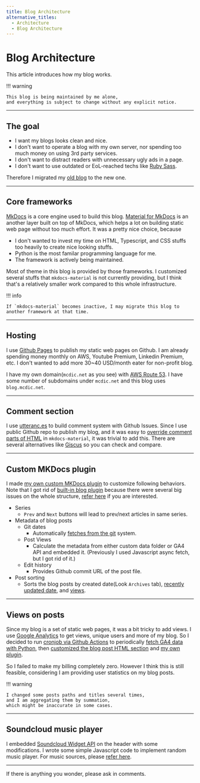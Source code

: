 ```yaml
---
title: Blog Architecture
alternative_titles:
  - Architecture
  - Blog Architecture
---
```


# Blog Architecture

This article introduces how my blog works.

!!! warning

    This blog is being maintained by me alone,
    and everything is subject to change without any explicit notice.

---

## The goal

- I want my blogs looks clean and nice.
- I don't want to operate a blog with my own server, nor spending too much money on using 3rd party services.
- I don't want to distract readers with unnecessary ugly ads in a page.
- I don't want to use outdated or EoL-reached techs like [Ruby Sass](https://sass-lang.com/ruby-sass/).

Therefore I migrated my [old blog](https://github.com/McDic/BlogV1) to the new one.

---

## Core frameworks

[MkDocs](https://www.mkdocs.org/) is a core engine used to build this blog.
[Material for MkDocs](https://squidfunk.github.io/mkdocs-material/) is an another layer built on top of MkDocs, which helps a lot on building static web page without too much effort.
It was a pretty nice choice, because

- I don't wanted to invest my time on HTML, Typescript, and CSS stuffs too heavily to create nice looking stuffs.
- Python is the most familar programming language for me.
- The framework is actively being maintained.

Most of theme in this blog is provided by those frameworks.
I customized several stuffs that `mkdocs-material` is not currently providing,
but I think that's a relatively smaller work compared to this whole infrastructure.

!!! info

    If `mkdocs-material` becomes inactive, I may migrate this blog to another framework at that time.

---

## Hosting

I use [Github Pages](https://pages.github.com/) to publish my static web pages on Github.
I am already spending money monthly on AWS, Youtube Premium, Linkedin Premium, etc.
I don't wanted to add more 30~40 USD/month eater for non-profit blog.

I have my own domain(`mcdic.net` as you see) with [AWS Route 53](https://aws.amazon.com/route53).
I have some number of subdomains under `mcdic.net` and this blog uses `blog.mcdic.net`.

---

## Comment section

I use [utteranc.es](https://utteranc.es) to build comment system with Github Issues.
Since I use public Github repo to publish my blog,
and it was easy to [override comment parts of HTML](https://squidfunk.github.io/mkdocs-material/setup/adding-a-comment-system/) in `mkdocs-material`,
it was trivial to add this.
There are several alternatives like [Giscus](https://github.com/giscus/giscus) so you can check and compare.

---

## Custom MKDocs plugin

I made [my own custom MKDocs plugin](https://github.com/McDic/BlogV2/tree/master/custom_plugin_blog) to customize following behaviors.
Note that I got rid of [built-in blog plugin](https://squidfunk.github.io/mkdocs-material/plugins/blog/) because there were several big issues on the whole structure, [refer here](https://github.com/squidfunk/mkdocs-material/issues/6647) if you are interested.

- Series
    - `Prev` and `Next` buttons will lead to prev/next articles in same series.
- Metadata of blog posts
    - Git dates
        - Automatically [fetches from the git](https://stackoverflow.com/questions/11533199/how-to-find-the-commit-in-which-a-given-file-was-added) system.
    - Post Views
        - Calculate the metadata from either custom data folder or GA4 API and embedded it.
        (Previously I used Javascript async fetch, but I got rid of it.)
    - Edit history
        - Provides Github commit URL of the post file.
- Post sorting
    - Sorts the blog posts by created date(Look `Archives` tab),
    [recently updated date](../sorted/recent), and [views](../sorted/most_viewed).

---

## Views on posts

Since my blog is a set of static web pages, it was a bit tricky to add views.
I use [Google Analytics](https://analytics.google.com/) to get views, unique users and more of my blog.
So I decided to run [cronjob via Github Actions](https://docs.github.com/en/actions/using-workflows/events-that-trigger-workflows#schedule) to periodically [fetch GA4 data with Python](https://github.com/googleapis/google-cloud-python/tree/main/packages/google-analytics-data),
then [customized the blog post HTML section](https://squidfunk.github.io/mkdocs-material/customization/#extending-the-theme) and [my own plugin](#custom-mkdocs-plugin).

So I failed to make my billing completely zero.
However I think this is still feasible, considering I am providing user statistics on my blog posts.

!!! warning

    I changed some posts paths and titles several times,
    and I am aggregating them by summation,
    which might be inaccurate in some cases.

---

## Soundcloud music player

I embedded [Soundcloud Widget API](https://developers.soundcloud.com/docs/api/html5-widget) on the header with some modifications.
I wrote some simple Javascript code to implement random music player.
For music sources, please [refer here](https://soundcloud.com/minsung-kim-mcdic/sets/blog-background-musics).

---

If there is anything you wonder, please ask in comments.
